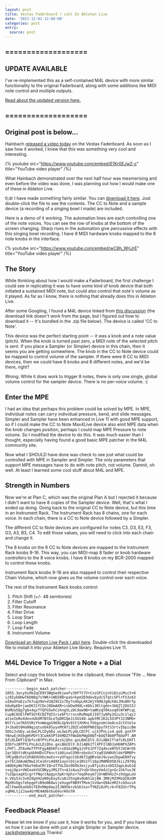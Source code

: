 ```yaml
---
layout: post
title: Vestax Faderboard (-ish) In Ableton Live
date: '2021-12-01 12:00:00'
categories: post
entry:
  source: post
---
```


## ===================

## UPDATE AVAILABLE

I've re-implemented this as a self-contained M4L device with more similar functionality to the original Faderboard, along with some additions like MIDI note control and multiple outputs.

[Read about the updated version here.](/post/2022/01/08/Faderboard-Version-3.html)

## ===================

## Original post is below...

Hainbach [released a video today](https://www.youtube.com/watch?v=E1Kr0EJwZ-c) on the Vestax Faderboard. As soon as I saw how it worked, I knew that this was something very cool and interesting.

{% youtube src="https://www.youtube.com/embed/E1Kr0EJwZ-c" title="YouTube video player" /%}

What Hainbach demonstrated over the next half hour was mesmerising and even before the video was done, I was planning out how I would make one of these in Ableton Live.

tl;dr I have made something fairly similar. You can [download it here](/audio/zsFaderboard.alp). Just double-click the file to see the contents. The CC to Note and a sample device (a recording of a singing bowl I made) are included.

Here is a demo of it working. The automation lines are each controlling one of the note voices. You can see the row of knobs at the bottom of the screen changing. Sharp rises in the automation give percussive effects with this singing bowl recording. I have 8 MIDI hardware knobs mapped to the 8 note knobs in the interface.

{% youtube src="https://www.youtube.com/embed/wC8h_WrjJrE" title="YouTube video player" /%}

## The Story

While thinkiing about how I would make a Faderboard, the first challenge I could see in replicating it was to have some kind of knob device that both initiated a sustained MIDI note, but could also control that note's volume as it played. As far as I know, there is nothing that already does this in Ableton Live.

After some Googling, I found a M4L device linked from [this discussion](https://forum.ableton.com/viewtopic.php?t=156544) (the download link doesn't work from the page, but I figured out how to download it -- It's bundled in the .zip file below). The device is called 'CC to Note'.

This device was the perfect starting point -- it was a knob and a note value (pitch). When the knob is turned past zero, a MIDI note of the selected pitch is sent. If you place a Sampler (or Simpler) device in this chain, then it seems you are getting somewhere. The knob in the CC to Note device could be mapped to control volume of the sampler. If there were 8 CC to MIDI devices, then we could have 8 knobs and 8 different notes, and we'd be there, right?

Wrong. While it does work to trigger 8 notes, there is only one single, global volume control for the sampler device. There is no per-voice volume. :(

## Enter the MPE

I had an idea that perhaps this problem could be solved by MPE. In MPE, individual notes can carry individual pressure, bend, and slide messages. Simpler and Sampler have been enhanced in Live 11 with good MPE support, so if I could make the CC to Note Max4Live device also emit MPE data when the knob changes position, perhaps I could map MPE Pressure to note volume. So I modified the device to do this. It was much easier than I thought, especially having found a good basic MPE patcher in the M4L community site.

Now what I SHOULD have done was check to see just what could be controlled with MPE in Sampler and Simpler. The only parameters that support MPE messages have to do with note pitch, not volume. Damnit, oh well. At least I learned some cool stuff about M4L and MPE.

## Strength in Numbers

Now we're at Plan C, which was the original Plan A but I rejected it because I didn't want to have 8 copies of the Sampler device. Well, that's what I ended up doing. Going back to the original CC to Note device, but this time in an Instrument Rack. The Instrument Rack has 8 chains, one for each voice. In each chain, there is a CC to Note device followed by a Simpler.

The different CC to Note devices are configured for notes C3, D3, E3, F3, G3, A3, B3, C4. To edit those values, you will need to click into each chain and change it.

The 8 knobs on the 8 CC to Note devices are mapped to the Instrument Rack knobs 9-16. This way, you can MIDI-map 8 fader or knob hardware controllers to the 8 voice knobs. I have 8 knobs on my BCR-2000 mapped to control these knobs.

Instrument Rack knobs 9-16 are also mapped to control their respective Chain Volume, which now gives us the volume control over each voice.

The rest of the Instrument Rack knobs control:

1. Pitch Shift (+/- 48 semitones)
2. Filter Cutoff
3. Filter Resonance
4. Filter Drive
5. Loop Start
6. Loop Length
7. Loop Fade
8. Instrument Volume

[Download an Ableton Live Pack (.alp) here](/audio/zsFaderboard.alp). Double-click the downloaded file to install it into your Ableton Live library. Requires Live 11.

## M4L Device To Trigger a Note + a Dial

Select and copy the block below to the clipboard, then choose "File ... New From Clipboard" in Max.

```
----------begin_max5_patcher----------
1055.3ocyXs0bZqCD9Y3WgGedkjwxFv39FTt7V+CzoSFCnjnViDisLMsc5+8
iz9IykDHwT6bN8g7sYWK+sWDZ0B+paG+kpm3E9dev6ydc57qtc5PlrF53z63
uI8oUYoEzx7k7uqV9U+d3QZ9SZx7Oy7x46pLKK2HjYbM8JgNih0zJMu8Mrfp
UduRpKD+jaeDK31fCDnJ0OmAXR+isbDw998L+48ki3Rltgdn+3bQZl2DU15J
WsMUu5Qg7g6x4qzffQFG5whCshngVLzDCdew9B+taWKzqY0ksoq9lWfWPcqL
CupBC6hElFWT5GYECBZTQISrie6FtrrxcoRoRmpEJI87Jy6Ry2Giu3c1lqzJ
atseIeRo4dexnUbXM7BtDLeTpDRIQeJi5GS40.apbtMC1K2L5O3PYJ23NMO+
NSTrLie7Kb5VRzYhnWeqpG969LUp9v91Y1XhRnLfkbgzoHcGe8coZctXYole
3+JbaQt8Ha8Nqjqtuxbk8SyyxMtH7i2DZCvO9OPN0IbpyfXtS3rtvIbpicBm
5DGi2vbDy.wLGwLPLCDybDy.wLGwLPLyQLCDCFC.ujXJPnLiv4.goE.gxXfP
YBnwEjH3bgHhPDYt3CwkK5PT4hMDZfFWoDkPWgD0QT+bUQT8b0PT6bUPT.AM
QfLRLEHTlQ3bfvzBfPYLPnLAzzGjQho.gxLBmCDlV.DJiABkIflAfLRLEHTl
Q3bfvzBfPYLPnLAzLDjQho.gxLBmCDlV.DJiABkIflXPFIlBDJyHbNPXZAPn
LFHTl.ZFAxHwTfPYFgyABSKFs+z8ImzDRg1zVFG1FF7Zq4kceNYUYJ4CWrO5
Iqr3QUttdKspUUHdDcCPknctib0ioxG390robxUcCYzq01UH0UhldeYBM8P+
lMCg4BshzCUh8EHVXbcmeXz++yOfqacCUEd6f2gBRsGmJ9ujwoZkpwEN9Tvy
p+7kCZmAuWZNw1JCeiOrLH48X1aynlbSje1RSzYl16pJMAMb95DJkiiZ970q
sWdbkyWe76boYm6aCMrIQ+aT7UL5bz0O4b3exjyu8TyidszvbO32qpLAuGiQ
+xqjOpz+VWIeokVUCBNyyJMSJTn+AJzAua2YuQrVboyVm4iCg+Gc1hkfuvJK
7v2QpsaqXScgrtYNqctApgyn3pKrXphz+7eqdheym7jO+WDhHzZ+zhUgpLeU
U.V8y53c3v0ZdgVH2eN9y6ay5co8i55ng0vOUASibj8W.3M8jMZXMzQI0zOM
MgX0vOgsfehpgeFzB9oN6OwsjeXugeF0B9YTMxmjVvOw+Q9AcHR2tcGOuvsX
xElFmeUkaUG0iTERnRWp6my2IJN95b+zbSKJso+TYNZi8zPL+k+F0ZdtrTPq
sqM4LtjZJaa4UrME4A06t6u69urHXoTH
-----------end_max5_patcher-----------
```

## Feedback Please!

Please let me know if you use it, how it works for you, and if you have ideas on how it can be done with just a single Simpler or Sampler device. zack@steinkamp.us Thanks!
